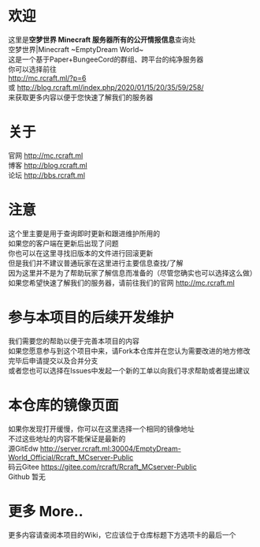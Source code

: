 # 欢迎
这里是**空梦世界 Minecraft 服务器所有的公开情报信息**查询处
<br>空梦世界|Minecraft ~EmptyDream World~ 
<br>这是一个基于Paper+BungeeCord的群组、跨平台的纯净服务器
<br>你可以选择前往
<br>http://mc.rcraft.ml/?p=6
<br>或 http://blog.rcraft.ml/index.php/2020/01/15/20/35/59/258/
<br>来获取更多内容以便于您快速了解我们的服务器
# 关于
官网 http://mc.rcraft.ml
<br>博客 http://blog.rcraft.ml
<br>论坛 http://bbs.rcraft.ml
# 注意
这个里主要是用于查询即时更新和跟进维护所用的
<br>如果您的客户端在更新后出现了问题
<br>你也可以在这里寻找旧版本的文件进行回滚更新
<br>但是我们并不建议普通玩家在这里进行主要信息查找/了解
<br>因为这里并不是为了帮助玩家了解信息而准备的（尽管您确实也可以选择这么做）
<br>如果您希望快速了解我们的服务器，请前往我们的官网 http://mc.rcraft.ml
# 参与本项目的后续开发维护
我们需要您的帮助以便于完善本项目的内容
<br>如果您愿意参与到这个项目中来，请Fork本仓库并在您认为需要改进的地方修改完毕后申请提交以及合并分支
<br>或者您也可以选择在Issues中发起一个新的工单以向我们寻求帮助或者提出建议
# 本仓库的镜像页面
如果你发现打开缓慢，你可以在这里选择一个相同的镜像地址
<br>不过这些地址的内容不能保证是最新的
<br>源GitEdw http://server.rcraft.ml:30004/EmptyDream-World_Official/Rcraft_MCserver-Public
<br>码云Gitee https://gitee.com/rcraft/Rcraft_MCserver-Public
<br>Github 暂无
# 更多 More..
更多内容请查阅本项目的Wiki，它应该位于仓库标题下方选项卡的最后一个

